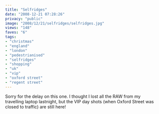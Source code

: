 ```yaml
---
title: "Selfridges"
date: "2008-12-21 07:28:26"
privacy: "public"
image: "2008/12/21/selfridges/selfridges.jpg"
views: "148"
faves: "6"
tags:
- "christmas"
- "england"
- "london"
- "pedestrianised"
- "selfridges"
- "shopping"
- "uk"
- "vip"
- "oxford street"
- "regent street"
---
```

Sorry for the delay on this one. I thought I lost all the RAW from my travelling laptop lastnight, but the VIP day shots (when Oxford Street was closed to traffic) are still here!<a href="/photos/2008/12/21/selfridges"></a>
